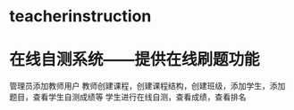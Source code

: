 # teacherinstruction
# 在线自测系统——提供在线刷题功能
管理员添加教师用户
教师创建课程，创建课程结构，创建班级，添加学生，添加题目，查看学生自测成绩等
学生进行在线自测，查看成绩，查看排名

